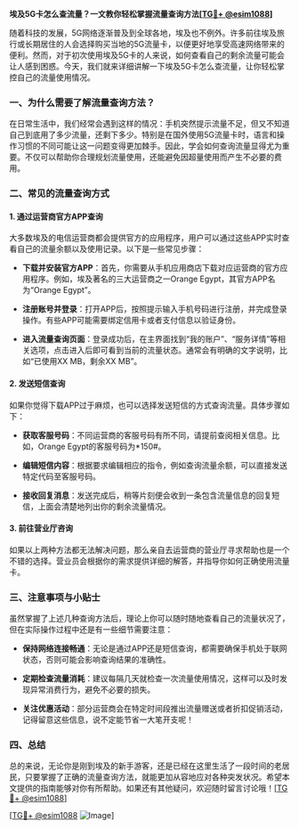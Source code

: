 **埃及5G卡怎么查流量？一文教你轻松掌握流量查询方法[[TG💪+ @esim1088](https://t.me/s/esim1088)]**

随着科技的发展，5G网络逐渐普及到全球各地，埃及也不例外。许多前往埃及旅行或长期居住的人会选择购买当地的5G流量卡，以便更好地享受高速网络带来的便利。然而，对于初次使用埃及5G卡的人来说，如何查看自己的剩余流量可能会让人感到困惑。今天，我们就来详细讲解一下埃及5G卡怎么查流量，让你轻松掌控自己的流量使用情况。

### 一、为什么需要了解流量查询方法？

在日常生活中，我们经常会遇到这样的情况：手机突然提示流量不足，但又不知道自己到底用了多少流量，还剩下多少。特别是在国外使用5G流量卡时，语言和操作习惯的不同可能让这一问题变得更加棘手。因此，学会如何查询流量显得尤为重要。不仅可以帮助你合理规划流量使用，还能避免因超量使用而产生不必要的费用。

### 二、常见的流量查询方式

#### 1. 通过运营商官方APP查询

大多数埃及的电信运营商都会提供官方的应用程序，用户可以通过这些APP实时查看自己的流量余额以及使用记录。以下是一些常见步骤：

- **下载并安装官方APP**：首先，你需要从手机应用商店下载对应运营商的官方应用程序。例如，埃及著名的三大运营商之一Orange Egypt，其官方APP名为“Orange Egypt”。
  
- **注册账号并登录**：打开APP后，按照提示输入手机号码进行注册，并完成登录操作。有些APP可能需要绑定信用卡或者支付信息以验证身份。

- **进入流量查询页面**：登录成功后，在主界面找到“我的账户”、“服务详情”等相关选项，点击进入后即可看到当前的流量状态。通常会有明确的文字说明，比如“已使用XX MB，剩余XX MB”。

#### 2. 发送短信查询

如果你觉得下载APP过于麻烦，也可以选择发送短信的方式查询流量。具体步骤如下：

- **获取客服号码**：不同运营商的客服号码有所不同，请提前查阅相关信息。比如，Orange Egypt的客服号码为*150#。
  
- **编辑短信内容**：根据要求编辑相应的指令，例如查询流量余额，可以直接发送特定代码至客服号码。
  
- **接收回复消息**：发送完成后，稍等片刻便会收到一条包含流量信息的回复短信，上面会清楚地列出你的剩余流量情况。

#### 3. 前往营业厅咨询

如果以上两种方法都无法解决问题，那么亲自去运营商的营业厅寻求帮助也是一个不错的选择。营业员会根据你的需求提供详细的解答，并指导你如何正确使用流量卡。

### 三、注意事项与小贴士

虽然掌握了上述几种查询方法后，理论上你可以随时随地查看自己的流量状况了，但在实际操作过程中还是有一些细节需要注意：

- **保持网络连接畅通**：无论是通过APP还是短信查询，都需要确保手机处于联网状态，否则可能会影响查询结果的准确性。
  
- **定期检查流量消耗**：建议每隔几天就检查一次流量使用情况，这样可以及时发现异常消费行为，避免不必要的损失。
  
- **关注优惠活动**：部分运营商会在特定时间段推出流量赠送或者折扣促销活动，记得留意这些信息，说不定能节省一大笔开支呢！

### 四、总结

总的来说，无论你是刚到埃及的新手游客，还是已经在这里生活了一段时间的老居民，只要掌握了正确的流量查询方法，就能更加从容地应对各种突发状况。希望本文提供的指南能够对你有所帮助。如果还有其他疑问，欢迎随时留言讨论哦！[[TG💪+ @esim1088](https://t.me/s/esim1088)]

[[TG💪+ @esim1088](https://t.me/s/esim1088) ![Image](https://i.postimg.cc/4NQfJmqS/Snipaste-2025-05-13-00-14-12.png)]